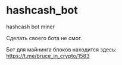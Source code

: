 # hashcash_bot
hashcash bot miner

Сделать своего бота не смог.

Бот для майнинга блоков находится здесь: https://t.me/bruce_in_crypto/1583
